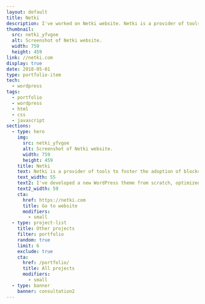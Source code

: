 ```yaml
---
layout: default
title: Netki
description: I've worked on Netki website. Netki is a provider of tools to foster the adoption of blockchain technology from Los Angeles, United States.
thumbnail:
  src: netki_yfvgoe
  alt: Screenshot of Netki website.
  width: 759
  height: 459
link: //netki.com
display: true
date: 2018-05-01
type: portfolio-item
tech:
  - wordpress
tags:
  - portfolio
  - wordpress
  - html
  - css
  - javascript
sections:
  - type: hero
    img:
      src: netki_yfvgoe
      alt: Screenshot of Netki website.
      width: 759
      height: 459
    title: Netki
    text: Netki is a provider of tools to foster the adoption of blockchain technology from Los Angeles, United States.
    text_width: 55
    text2: I've developed a new WordPress theme from scratch, optimized assets delivery, and used the latest best practices for boosting the site speed.
    text2_width: 59
    cta:
      href: https://netki.com
      title: Go to website
      modifiers:
        - small
  - type: project-list
    title: Other projects
    filter: portfolio
    random: true
    limit: 6
    exclude: true
    cta:
      href: /portfolio/
      title: All projects
      modifiers:
        - small
  - type: banner
    banner: consultation2
---
```

